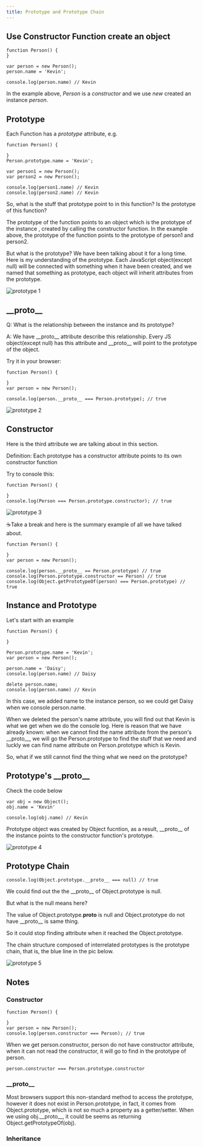 ```yaml
---
title: Prototype and Prototype Chain
---
```


## Use Constructor Function create an object

```
function Person() {
}

var person = new Person();
person.name = 'Kevin';

console.log(person.name) // Kevin
```

In the example above, _Person_ is a _constructor_ and we use _new_ created an instance _person_.

## Prototype

Each Function has a _prototype_ attribute, e.g.

```
function Person() {

}
Person.prototype.name = 'Kevin';

var person1 = new Person();
var person2 = new Person();

console.log(person1.name) // Kevin
console.log(person2.name) // Kevin
```

So, what is the stuff that prototype point to in this function? Is the prototype of this function?

The prototype of the function points to an object which is the prototype of the instance , created by calling the constructor function. In the example above, the prototype of the function points to the prototype of person1 and person2.

But what is the prototype? We have been talking about it for a long time. Here is my understanding of the prototype. Each JavaScript object(except null) will be connected with something when it have been created, and we named that something as prototype, each object will inherit attributes from the prototype.

![prototype 1](../images/prototype1.png)

## \_\_proto\_\_

Q: What is the relationship between the instance and its prototype?

A: We have \_\_proto\_\_ attribute describe this relationship. Every JS object(except null) has this attribute and \_\_proto\_\_ will point to the prototype of the object.

Try it in your browser:

```
function Person() {

}
var person = new Person();

console.log(person.__proto__ === Person.prototype); // true
```

![prototype 2](../images/prototype2.png)

## Constructor

Here is the third attribute we are talking about in this section.

Definition: Each prototype has a constructor attribute points to its own constructor function

Try to console this:

```
function Person() {

}
console.log(Person === Person.prototype.constructor); // true
```

![prototype 3](../images/prototype3.png)

☕Take a break and here is the summary example of all we have talked about.

```
function Person() {

}
var person = new Person();

console.log(person.__proto__ == Person.prototype) // true
console.log(Person.prototype.constructor == Person) // true
console.log(Object.getPrototypeOf(person) === Person.prototype) // true
```

## Instance and Prototype

Let's start with an example

```
function Person() {

}

Person.prototype.name = 'Kevin';
var person = new Person();

person.name = 'Daisy';
console.log(person.name) // Daisy

delete person.name;
console.log(person.name) // Kevin
```

In this case, we added name to the instance person, so we could get Daisy when we console person.name.

When we deleted the person's name attribute, you will find out that Kevin is what we get when we do the console log. Here is reason that we have already known: when we cannot find the name attribute from the person's \_\_proto\_\_, we will go the Person.prototype to find the stuff that we need and luckly we can find name attribute on Person.prototype which is Kevin.

So, what if we still cannot find the thing what we need on the prototype?

## Prototype's \_\_proto\_\_

Check the code below

```
var obj = new Object();
obj.name = 'Kevin'

console.log(obj.name) // Kevin
```

Prototype object was created by Object fucntion, as a result, \_\_proto\_\_ of the instance points to the constructor function's prototype.

![prototype 4](../images/prototype4.png)

## Prototype Chain

```
console.log(Object.prototype.__proto__ === null) // true
```

We could find out the the \_\_proto\_\_ of Object.prototype is null.

But what is the null means here?

The value of Object.prototype.**proto** is null and Object.prototype do not have \_\_proto\_\_ is same thing.

So it could stop finding attribute when it reached the Object.prototype.

The chain structure composed of interrelated prototypes is the prototype chain, that is, the blue line in the pic below.

![prototype 5](../images/prototype5.png)

## Notes

### Constructor

```
function Person() {

}
var person = new Person();
console.log(person.constructor === Person); // true
```

When we get person.constructor, person do not have constructor attribute, when it can not read the constructor, it will go to find in the prototype of person.

```
person.constructor === Person.prototype.constructor
```

### \_\_proto\_\_

Most browsers support this non-standard method to access the prototype, however it does not exist in Person.prototype, in fact, it comes from Object.prototype, which is not so much a property as a getter/setter. When we using obj.\_\_proto\_\_, it could be seems as returning Object.getPrototypeOf(obj).

### Inheritance
